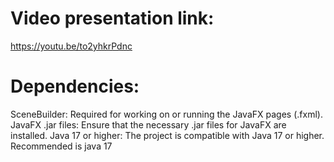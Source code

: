 # Video presentation link:

https://youtu.be/to2yhkrPdnc



# Dependencies:
SceneBuilder: Required for working on or running the JavaFX pages (.fxml).
JavaFX .jar files: Ensure that the necessary .jar files for JavaFX are installed.
Java 17 or higher: The project is compatible with Java 17 or higher. Recommended is java 17
